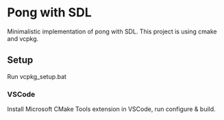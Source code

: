 # Pong with SDL

Minimalistic implementation of pong with SDL. This project is using cmake and vcpkg.

## Setup

Run vcpkg_setup.bat

### VSCode

Install Microsoft CMake Tools extension in VSCode, run configure & build.
